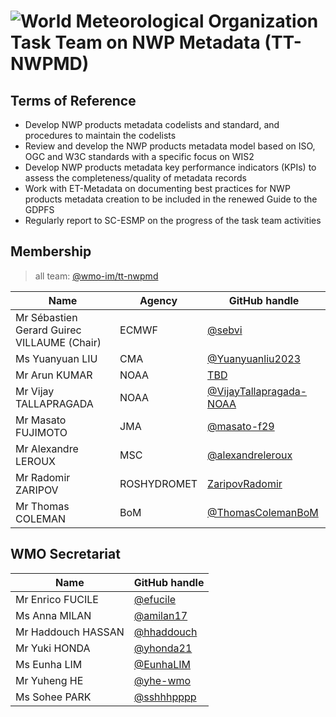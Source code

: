 # ![World Meteorological Organization](https://community.wmo.int/themes/wmo/logo.png) Task Team on NWP Metadata (TT-NWPMD)

## Terms of Reference
* Develop NWP products metadata codelists and standard, and procedures to maintain the codelists
* Review and develop the NWP products metadata model based on ISO, OGC and W3C standards with a specific focus on WIS2
* Develop NWP products metadata key performance indicators (KPIs) to assess the completeness/quality of metadata records
* Work with ET-Metadata on documenting best practices for NWP products metadata creation to be included in the renewed Guide to the GDPFS
* Regularly report to SC-ESMP on the progress of the task team activities

## Membership

>all team: [@wmo-im/tt-nwpmd](https://github.com/orgs/wmo-im/teams/tt-nwpmd)

|Name | Agency | GitHub handle |
|---|---|---|
|Mr Sébastien Gerard Guirec VILLAUME (Chair)|ECMWF|[@sebvi](https://github.com/sebvi)
|Ms Yuanyuan LIU|CMA|[@Yuanyuanliu2023](https://github.com/Yuanyuanliu2023)
|Mr Arun KUMAR|NOAA|[TBD](TBD)
|Mr Vijay TALLAPRAGADA|NOAA|[@VijayTallapragada-NOAA](https://github.com/VijayTallapragada-NOAA)
|Mr Masato FUJIMOTO|JMA|[@masato-f29](https://github.com/masato-f29)
|Mr Alexandre LEROUX|MSC|[@alexandreleroux](https://github.com/alexandreleroux)
|Mr Radomir ZARIPOV|ROSHYDROMET|[ZaripovRadomir](https://github.com/ZaripovRadomir)
|Mr Thomas COLEMAN|BoM|[@ThomasColemanBoM](https://github.com/ThomasColemanBoM)

## WMO Secretariat

|Name |GitHub handle |
|---|---|
|Mr Enrico FUCILE|[@efucile](https://github.com/orgs/wmo-im/people/efucile)
|Ms Anna MILAN|[@amilan17](https://github.com/orgs/wmo-im/people/amilan17)
|Mr Haddouch HASSAN|[@hhaddouch](https://github.com/orgs/wmo-im/people/hhaddouch)
|Mr Yuki HONDA|[@yhonda21](https://github.com/orgs/wmo-im/people/yhonda21)
|Ms Eunha LIM|[@EunhaLIM](https://github.com/orgs/wmo-im/people/EunhaLIM)
|Mr Yuheng HE|[@yhe-wmo](https://github.com/yhe-wmo)
|Ms Sohee PARK|[@sshhhpppp](https://github.com/sshhhpppp)
